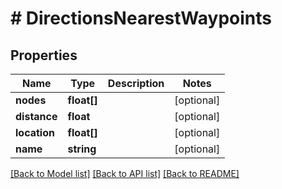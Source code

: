 # # DirectionsNearestWaypoints

## Properties

Name | Type | Description | Notes
------------ | ------------- | ------------- | -------------
**nodes** | **float[]** |  | [optional] 
**distance** | **float** |  | [optional] 
**location** | **float[]** |  | [optional] 
**name** | **string** |  | [optional] 

[[Back to Model list]](../../README.md#documentation-for-models) [[Back to API list]](../../README.md#documentation-for-api-endpoints) [[Back to README]](../../README.md)


